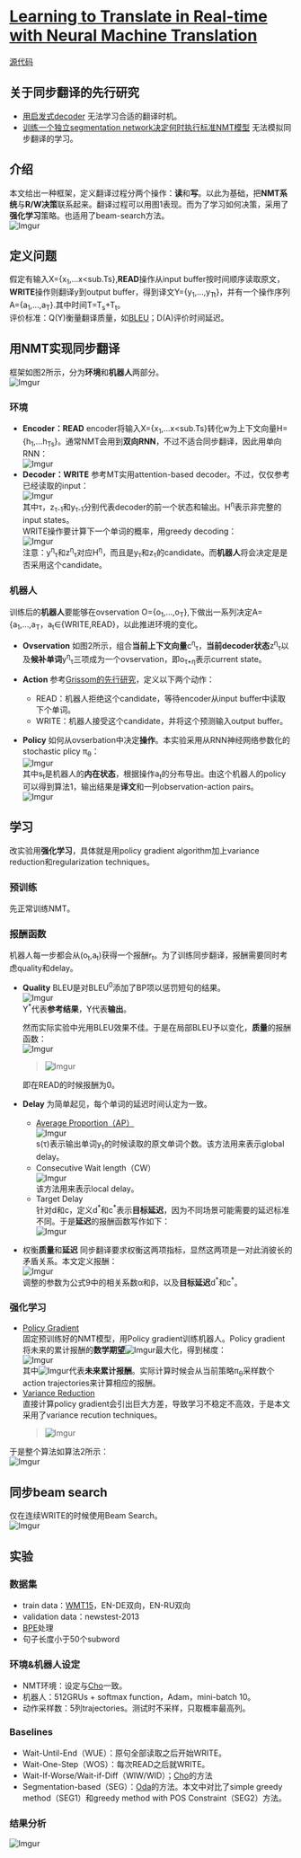 # [Learning to Translate in Real-time with Neural Machine Translation](https://arxiv.org/abs/1610.00388)
[源代码](https://github.com/nyu-dl/dl4mt-simul-trans)
## 关于同步翻译的先行研究
- [用启发式decoder](https://arxiv.org/abs/1606.02012)
  无法学习合适的翻译时机。
- [训练一个独立segmentation network决定何时执行标准NMT模型](https://www.semanticscholar.org/paper/Simultaneous-Machine-Translation-using-Deep-Satija-Pineau/ee1eacd383ffaf0b4b00d7326dd4e6efc80dbb74)
  无法模拟同步翻译的学习。
## 介绍
本文给出一种框架，定义翻译过程分两个操作：**读**和**写**。以此为基础，把**NMT系统**与**R/W决策**联系起来。翻译过程可以用图1表现。而为了学习如何决策，采用了**强化学习**策略。也适用了beam-search方法。\
![Imgur](https://i.imgur.com/sGhahkH.png)
## 定义问题
假定有输入X={x<sub>1</sub>,&hellip;x<sub.Ts</sub>},**READ**操作从input buffer按时间顺序读取原文，**WRITE**操作则翻译y到output buffer，得到译文Y={y<sub>1</sub>,&hellip;,y<sub>Tt</sub>}，并有一个操作序列A={a<sub>1</sub>,&hellip;,a<sub>T</sub>}.其中时间T=T<sub>s</sub>+T<sub>t</sub>。\
评价标准：Q(Y)衡量翻译质量，如[BLEU](https://www.aclweb.org/anthology/P02-1040)；D(A)评价时间延迟。
## 用NMT实现同步翻译
框架如图2所示，分为**环境**和**机器人**两部分。\
![Imgur](https://i.imgur.com/6sFvGPp.png)
### 环境
- **Encoder：READ**
encoder将输入X={x<sub>1</sub>,&hellip;x<sub.Ts</sub>}转化w为上下文向量H={h<sub>1</sub>,&hellip;h<sub>Ts</sub>}。通常NMT会用到**双向RNN**，不过不适合同步翻译，因此用单向RNN：\
![Imgur](https://i.imgur.com/ZSIo9qi.png)
- **Decoder：WRITE**
参考MT实用attention-based decoder。不过，仅仅参考已经读取的input：\
![Imgur](https://i.imgur.com/Nf9horI.png)\
其中&tau;，z<sub>&tau;-1</sub>和y<sub>&tau;-1</sub>分别代表decoder的前一个状态和输出。H<sup>&eta;</sup>表示非完整的input states。\
WRITE操作要计算下一个单词的概率，用greedy decoding：\
![Imgur](https://i.imgur.com/SJyV7fg.png)\
注意：y<sup>&eta;</sup><sub>&tau;</sub>和z<sup>&eta;</sup><sub>&tau;</sub>对应H<sup>&eta;</sup>，而且是y<sub>&tau;</sub>和z<sub>&tau;</sub>的candidate。而**机器人**将会决定是是否采用这个candidate。
### 机器人
训练后的**机器人**要能够在ovservation O={o<sub>1</sub>,&hellip;,o<sub>T</sub>},下做出一系列决定A={a<sub>1</sub>,&hellip;,a<sub>T</sub>，a<sub>t</sub>&isin;{WRITE,READ}，以此推进环境的变化。

- **Ovservation**
如图2所示，组合**当前上下文向量**c<sup>&eta;</sup><sub>&tau;</sub>，**当前decoder状态**z<sup>&eta;</sup><sub>&tau;</sub>以及**候补单词**y<sup>&eta;</sup><sub>&tau;</sub>三项成为一个ovservation，即o<sub>&tau;+&eta;</sub>表示current state。
- **Action**
参考[Grissom的先行研究](https://www.aclweb.org/anthology/D14-1140/)，定义以下两个动作：

  - READ：机器人拒绝这个candidate，等待encoder从input buffer中读取下个单词。
  - WRITE：机器人接受这个candidate，并将这个预测输入output buffer。
- **Policy**
如何从ovserbation中决定**操作**。本实验采用从RNN神经网络参数化的stochastic plicy &pi;<sub>&theta;</sub>：\
![Imgur](https://i.imgur.com/Ioqrwin.png)\
其中s<sub>t</sub>是机器人的**内在状态**，根据操作a<sub>t</sub>的分布导出。由这个机器人的policy可以得到算法1，输出结果是**译文**和一列observation-action pairs。\
![Imgur](https://i.imgur.com/jYOyetG.png)
## 学习
改实验用**强化学习**，具体就是用policy gradient algorithm加上variance reduction和regularization techniques。
### 预训练
先正常训练NMT。
### 报酬函数
机器人每一步都会从(o<sub>t</sub>,a<sub>t</sub>)获得一个报酬r<sub>t</sub>。为了训练同步翻译，报酬需要同时考虑quality和delay。

- **Quality**
BLEU是对BLEU<sup>0</sup>添加了BP项以惩罚短句的结果。\
![Imgur](https://i.imgur.com/jX9FoZT.png)\
Y<sup>\*</sup>代表**参考结果**，Y代表**输出**。

  然而实际实验中光用BLEU效果不佳。于是在局部BLEU予以变化，**质量**的报酬函数：\
![Imgur](https://i.imgur.com/Nw0uqOw.png)
  > ![Imgur](https://i.imgur.com/dWZx7nO.png)

  即在READ的时候报酬为0。

- **Delay**
为简单起见，每个单词的延迟时间认定为一致。
  - [Average Proportion（AP）](https://arxiv.org/abs/1606.02012)\
  ![Imgur](https://i.imgur.com/4vVFgOt.png)\
  s(&tau;)表示输出单词y<sub>&tau;</sub>的时候读取的原文单词个数。该方法用来表示global delay。
  - Consecutive Wait length（CW）\
  ![Imgur](https://i.imgur.com/OZqmyFY.png)\
  该方法用来表示local delay。
  - Target Delay\
  针对d和c，定义d<sup>\*</sup>和c<sup>\*</sup>表示**目标延迟**，因为不同场景可能需要的延迟标准不同。于是**延迟**的报酬函数写作如下：\
  ![Imgur](https://i.imgur.com/IGQKPJC.png)
- 权衡**质量**和**延迟**
同步翻译要求权衡这两项指标，显然这两项是一对此消彼长的矛盾关系。本文定义报酬：\
![Imgur](https://i.imgur.com/9touHLs.png)\
调整的参数为公式9中的相关系数&alpha;和&beta;，以及**目标延迟**d<sup>\*</sup>和c<sup>\*</sup>。
### 强化学习
- [Policy Gradient](https://link.springer.com/article/10.1007/BF00992696)\
固定预训练好的NMT模型，用Policy gradient训练机器人。Policy gradient将未来的累计报酬的**数学期望**![Imgur](https://i.imgur.com/D0fdsUr.png)最大化，得到梯度：\
![Imgur](https://i.imgur.com/wwfzrie.png)\
其中![Imgur](https://i.imgur.com/jSaMXyy.png)代表**未来累计报酬**。实际计算时候会从当前策略&pi;<sub>&theta;</sub>采样数个action trajectories来计算相应的报酬。
- [Variance Reduction](https://arxiv.org/abs/1402.0030) \
直接计算policy gradient会引出巨大方差，导致学习不稳定不高效，于是本文采用了variance recution techniques。
  > ![Imgur](https://i.imgur.com/HD9jqlA.png)
  
于是整个算法如算法2所示：\
![Imgur](https://i.imgur.com/DHu2naQ.png)
## 同步beam search
仅在连续WRITE的时候使用Beam Search。\
![Imgur](https://i.imgur.com/q4bvpbh.png)
## 实验
### 数据集
- train data：[WMT15](http://www.statmt.org/wmt15/)，EN-DE双向，EN-RU双向
- validation data：newstest-2013
- [BPE](https://arxiv.org/abs/1508.07909)处理
- 句子长度小于50个subword
### 环境&机器人设定
- NMT环境：设定与[Cho](https://arxiv.org/abs/1606.02012)一致。
- 机器人：512GRUs + softmax function，Adam，mini-batch 10。
- 动作采样数：5列trajectories。测试时不采样，只取概率最高列。
### Baselines
- Wait-Until-End（WUE）：原句全部读取之后开始WRITE。
- Wait-One-Step（WOS）：每次READ之后就WRITE。
- Wait-If-Worse/Wait-if-Diff（WIW/WID）；[Cho](https://arxiv.org/abs/1606.02012)的方法
- Segmentation-based（SEG）：[Oda](https://www.aclweb.org/anthology/P14-2090.pdf)的方法。本文中对比了simple greedy method（SEG1）和greedy method with POS Constraint（SEG2）方法。
### 结果分析
![Imgur](https://i.imgur.com/q4bvpbh.png)


